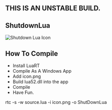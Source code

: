 ## THIS IS AN UNSTABLE BUILD.

## ShutdownLua
![Shutdown Lua Icon](https://github.com/ParaMattKoopa/ShutdownLua/blob/experimental/icon.png?raw=true)

## How To Compile
- Install LuaRT
- Compile As A Windows App
- Add icon.png
- Build lua52.dll into the app
- Compile
- Have Fun.

rtc -s -w source.lua -i icon.png -o ShutDownLua
